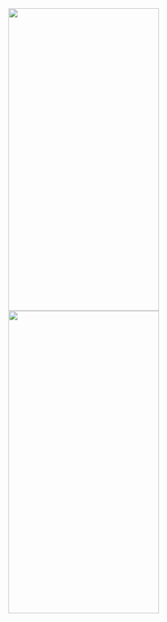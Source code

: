 <img src="https://user-images.githubusercontent.com/80210946/218215080-3066d8c3-a8ad-4631-984f-d45b06b69222.png" width=300 height=600/>
<img src=https://user-images.githubusercontent.com/80210946/218215085-fe6cc9ed-1bf5-430a-8559-92c0fcf381e8.png" width=300 height=600/>

